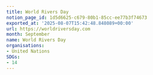 ```yaml
---
title: World Rivers Day
notion_page_id: 1d5d6625-c679-80b1-85cc-ee77b3f74673
exported_at: '2025-08-07T15:42:48.848089+00:00'
url: https://worldriversday.com
month: September
name: World Rivers Day
organisations:
- United Nations
SDGs:
- 14
---
```



